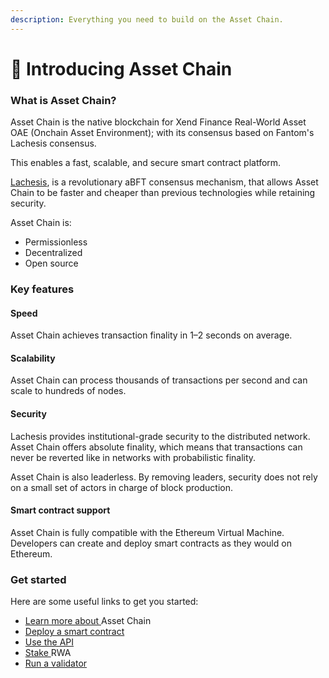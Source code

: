 ```yaml
---
description: Everything you need to build on the Asset Chain.
---
```


# 🔵 Introducing Asset Chain

### What is Asset Chain? <a href="#what-is-fantom" id="what-is-fantom"></a>

Asset Chain is the native blockchain for Xend Finance Real-World Asset OAE (Onchain Asset Environment); with its consensus based on Fantom's Lachesis consensus.&#x20;

This enables a fast, scalable, and secure smart contract platform.

[Lachesis](https://docs.fantom.foundation/technology/lachesis-abft), is a revolutionary aBFT consensus mechanism, that allows Asset Chain to be faster and cheaper than previous technologies while retaining security.

Asset Chain is:

* Permissionless
* Decentralized
* Open source

### Key features <a href="#key-features" id="key-features"></a>

#### Speed <a href="#speed" id="speed"></a>

Asset Chain achieves transaction finality in 1–2 seconds on average.

#### Scalability <a href="#scalability" id="scalability"></a>

Asset Chain can process thousands of transactions per second and can scale to hundreds of nodes.

#### Security <a href="#security" id="security"></a>

Lachesis provides institutional-grade security to the distributed network. Asset Chain offers absolute finality, which means that transactions can never be reverted like in networks with probabilistic finality.

Asset Chain is also leaderless. By removing leaders, security does not rely on a small set of actors in charge of block production.

#### Smart contract support <a href="#smart-contract-support" id="smart-contract-support"></a>

Asset Chain is fully compatible with the Ethereum Virtual Machine. Developers can create and deploy smart contracts as they would on Ethereum.

### Get started <a href="#get-started" id="get-started"></a>

Here are some useful links to get you started:

* [Learn more about ](https://docs.fantom.foundation/technology/overview)Asset Chain
* [Deploy a smart contract](https://docs.fantom.foundation/smart-contract/useful-links)
* [Use the API](https://docs.fantom.foundation/api/public-api-endpoints)
* [Stake ](https://docs.fantom.foundation/staking/overview)RWA
* [Run a validator](https://docs.fantom.foundation/node/tutorials/how-to-run-a-validator-node)
